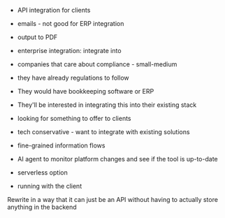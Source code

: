 - API integration for clients
- emails - not good for ERP integration
- output to PDF
- enterprise integration: integrate into 
- companies that care about compliance - small-medium
- they have already regulations to follow
- They would have bookkeeping software or ERP
- They'll be interested in integrating this into their existing stack

- looking for something to offer to clients


- tech conservative - want to integrate with existing solutions
- fine-grained information flows
- AI agent to monitor platform changes and see if the tool is up-to-date

- serverless option
- running with the client

Rewrite in a way that it can just be an API without having to actually store anything in the backend
